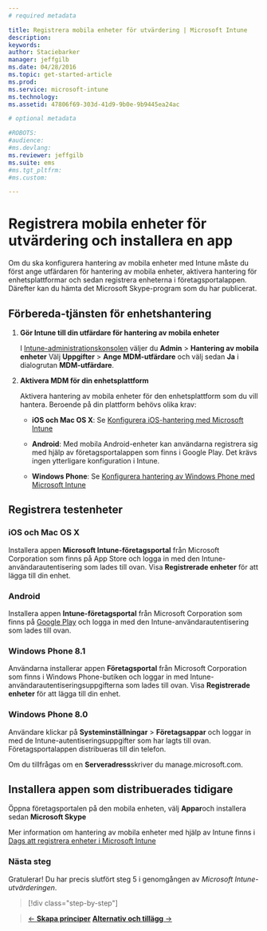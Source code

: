 ```yaml
---
# required metadata

title: Registrera mobila enheter för utvärdering | Microsoft Intune
description:
keywords:
author: Staciebarker
manager: jeffgilb
ms.date: 04/28/2016
ms.topic: get-started-article
ms.prod:
ms.service: microsoft-intune
ms.technology:
ms.assetid: 47806f69-303d-41d9-9b0e-9b9445ea24ac

# optional metadata

#ROBOTS:
#audience:
#ms.devlang:
ms.reviewer: jeffgilb
ms.suite: ems
#ms.tgt_pltfrm:
#ms.custom:

---
```


# Registrera mobila enheter för utvärdering och installera en app
Om du ska konfigurera hantering av mobila enheter med Intune måste du först ange utfärdaren för hantering av mobila enheter, aktivera hantering för enhetsplattformar och sedan registrera enheterna i företagsportalappen. Därefter kan du hämta det Microsoft Skype-program som du har publicerat.

## Förbereda-tjänsten för enhetshantering

1.  **Gör Intune till din utfärdare för hantering av mobila enheter**

    I [Intune-administrationskonsolen](https://manage.microsoft.com/) väljer du **Admin** &gt; **Hantering av mobila enheter** Välj **Uppgifter** > **Ange MDM-utfärdare** och välj sedan **Ja** i dialogrutan **MDM-utfärdare**.

2.  **Aktivera MDM för din enhetsplattform**

    Aktivera hantering av mobila enheter för den enhetsplattform som du vill hantera. Beroende på din plattform behövs olika krav:

    -   **iOS och Mac OS X**: Se [Konfigurera iOS-hantering med Microsoft Intune](/Intune/Deploy-Use/set-up-ios-and-mac-management-with-microsoft-intune)

    -   **Android**: Med mobila Android-enheter kan användarna registrera sig med hjälp av företagsportalappen som finns i Google Play. Det krävs ingen ytterligare konfiguration i Intune.

    -   **Windows Phone**: Se [Konfigurera hantering av Windows Phone med Microsoft Intune](/Intune/Deploy-Use/set-up-windows-phone-management-with-microsoft-intune)

## Registrera testenheter

### iOS och Mac OS X
Installera appen **Microsoft Intune-företagsportal** från Microsoft Corporation som finns på App Store och logga in med den Intune-användarautentisering som lades till ovan. Visa **Registrerade enheter** för att lägga till din enhet.

### Android
Installera appen **Intune-företagsportal** från Microsoft Corporation som finns på [Google Play](http://go.microsoft.com/fwlink/p/?LinkId=386612) och logga in med den Intune-användarautentisering som lades till ovan.

### Windows Phone 8.1
Användarna installerar appen **Företagsportal** från Microsoft Corporation som finns i Windows Phone-butiken och loggar in med Intune-användarautentiseringsuppgifterna som lades till ovan.  Visa **Registrerade enheter** för att lägga till din enhet.

 ### Windows Phone 8.0
 Användare klickar på **Systeminställningar** &gt; **Företagsappar** och loggar in med de Intune-autentiseringsuppgifter som har lagts till ovan. Företagsportalappen distribueras till din telefon.

Om du tillfrågas om en **Serveradress**skriver du manage.microsoft.com.


## Installera appen som distribuerades tidigare
Öppna företagsportalen på den mobila enheten, välj **Appar**och installera sedan **Microsoft Skype**

Mer information om hantering av mobila enheter med hjälp av Intune finns i [Dags att registrera enheter i Microsoft Intune](/Intune/deploy-use/get-ready-to-enroll-devices-in-microsoft-intune)

### Nästa steg
Gratulerar! Du har precis slutfört steg 5 i genomgången av *Microsoft Intune-utvärderingen*.

>[!div class="step-by-step"]

>[&larr; **Skapa principer**](.\get-started-with-a-30-day-trial-of-microsoft-intune-step-4.md)     [**Alternativ och tillägg** &rarr;](.\get-started-with-a-30-day-trial-of-microsoft-intune-step-6.md)  


<!--HONumber=May16_HO2-->


